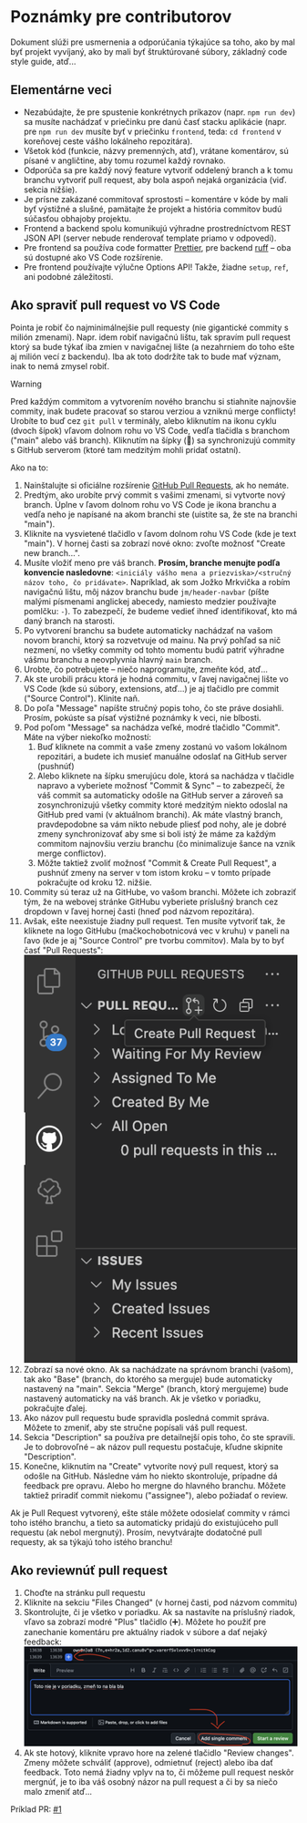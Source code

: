 # Poznámky pre contributorov

Dokument slúži pre usmernenia a odporúčania týkajúce sa toho, ako by mal byť projekt vyvíjaný, ako by mali byť štruktúrované súbory, základný code style guide, atď...

## Elementárne veci

- Nezabúdajte, že pre spustenie konkrétnych príkazov (napr. `npm run dev`) sa musíte nachádzať v priečinku pre danú časť stacku aplikácie (napr. pre `npm run dev` musíte byť v priečinku `frontend`, teda: `cd frontend` v koreňovej ceste vášho lokálneho repozitára).
- Všetok kód (funkcie, názvy premenných, atď), vrátane komentárov, sú písané v angličtine, aby tomu rozumel každý rovnako.
- Odporúča sa pre každý nový feature vytvoriť oddelený branch a k tomu branchu vytvoriť pull request, aby bola aspoň nejaká organizácia (viď. sekcia nižšie).
- Je prísne zakázané commitovať sprostosti – komentáre v kóde by mali byť výstižné a slušné, pamätajte že projekt a história commitov budú súčasťou obhajoby projektu.
- Frontend a backend spolu komunikujú výhradne prostredníctvom REST JSON API (server nebude renderovať template priamo v odpovedi).
- Pre frontend sa používa code formatter [Prettier](https://marketplace.visualstudio.com/items?itemName=esbenp.prettier-vscode), pre backend [ruff](https://marketplace.visualstudio.com/items?itemName=charliermarsh.ruff) – oba sú dostupné ako VS Code rozšírenie.
- Pre frontend používajte výlučne Options API! Takže, žiadne `setup`, `ref`, ani podobné záležitosti.

## Ako spraviť pull request vo VS Code

Pointa je robiť čo najminimálnejšie pull requesty (nie gigantické commity s milión zmenami). Napr. idem robiť navigačnú lištu, tak spravím pull request ktorý sa bude týkať iba zmien v navigačnej lište (a nezahrniem do toho ešte aj milión vecí z backendu). Iba ak toto dodržíte tak to bude mať význam, inak to nemá zmysel robiť.

> [!WARNING]
> Pred každým commitom a vytvorením nového branchu si stiahnite najnovšie commity, inak budete pracovať so starou verziou a vzniknú merge conflicty! Urobíte to buď cez `git pull` v terminály, alebo kliknutím na ikonu cyklu (dvoch šípok) vľavom dolnom rohu vo VS Code, vedľa tlačidla s branchom ("main" alebo váš branch). Kliknutím na šípky (🔄) sa synchronizujú commity s GitHub serverom (ktoré tam medzitým mohli pridať ostatní).

Ako na to:

1. Nainštalujte si oficiálne rozšírenie [GitHub Pull Requests](https://marketplace.visualstudio.com/items?itemName=GitHub.vscode-pull-request-github), ak ho nemáte.
2. Predtým, ako urobíte prvý commit s vašimi zmenami, si vytvorte nový branch. Úplne v ľavom dolnom rohu vo VS Code je ikona branchu a vedľa neho je napísané na akom branchi ste (uistite sa, že ste na branchi "main").
3. Kliknite na vysvietené tlačidlo v ľavom dolnom rohu VS Code (kde je text "main"). V hornej časti sa zobrazí nové okno: zvoľte možnosť "Create new branch...".
4. Musíte vložiť meno pre váš branch. **Prosím, branche menujte podľa konvencie nasledovne**: `<iniciály vášho mena a priezviska>/<stručný názov toho, čo pridávate>`. Napríklad, ak som Jožko Mrkvička a robím navigačnú lištu, môj názov branchu bude `jm/header-navbar` (píšte malými písmenami anglickej abecedy, namiesto medzier používajte pomlčku: `-`). To zabezpečí, že budeme vedieť ihneď identifikovať, kto má daný branch na starosti.
5. Po vytvorení branchu sa budete automaticky nachádzať na vašom novom branchi, ktorý sa rozvetvuje od mainu. Na prvý pohľad sa nič nezmení, no všetky commity od tohto momentu budú patriť výhradne vášmu branchu a neovplyvnia hlavný `main` branch.
6. Urobte, čo potrebujete – niečo naprogramujte, zmeňte kód, atď...
7. Ak ste urobili prácu ktorá je hodná commitu, v ľavej navigačnej lište vo VS Code (kde sú súbory, extensions, atď...) je aj tlačidlo pre commit ("Source Control"). Klinite naň.
8. Do poľa "Message" napíšte stručný popis toho, čo ste práve dosiahli. Prosím, pokúste sa písať výstižné poznámky k veci, nie blbosti.
9. Pod poľom "Message" sa nachádza veľké, modré tlačidlo "Commit". Máte na výber niekoľko možností:
    1. Buď kliknete na commit a vaše zmeny zostanú vo vašom lokálnom repozitári, a budete ich musieť manuálne odoslať na GitHub server (pushnúť)
    2. Alebo kliknete na šípku smerujúcu dole, ktorá sa nachádza v tlačidle napravo a vyberiete možnosť "Commit & Sync" – to zabezpečí, že váš commit sa automaticky odošle na GitHub server a zároveň sa zosynchronizujú všetky commity ktoré medzitým niekto odoslal na GitHub pred vami (v aktuálnom branchi). Ak máte vlastný branch, pravdepodobne sa vám nikto nebude pliesť pod nohy, ale je dobré zmeny synchronizovať aby sme si boli istý že máme za každým commitom najnovšiu verziu branchu (čo minimalizuje šance na vznik merge conflictov).
    3. Môžte taktiež zvoliť možnosť "Commit & Create Pull Request", a pushnúť zmeny na server v tom istom kroku – v tomto prípade pokračujte od kroku 12. nižšie.
10. Commity sú teraz už na GitHube, vo vašom branchi. Môžete ich zobraziť tým, že na webovej stránke GitHubu vyberiete príslušný branch cez dropdown v ľavej hornej časti (hneď pod názvom repozitára).
11. Avšak, ešte neexistuje žiadny pull request. Ten musíte vytvoriť tak, že kliknete na logo GitHubu (mačkochobotnicová vec v kruhu) v paneli na ľavo (kde je aj "Source Control" pre tvorbu commitov). Mala by to byť časť "Pull Requests":
![PR](readme/pr.png)
12. Zobrazí sa nové okno. Ak sa nachádzate na správnom branchi (vašom), tak ako "Base" (branch, do ktorého sa merguje) bude automaticky nastavený na "main". Sekcia "Merge" (branch, ktorý mergujeme) bude nastavený automaticky na váš branch. Ak je všetko v poriadku, pokračujte ďalej.
13. Ako názov pull requestu bude spravidla posledná commit správa. Môžete to zmeniť, aby ste stručne popísali váš pull request.
14. Sekcia "Description" sa používa pre detailnejší opis toho, čo ste spravili. Je to dobrovoľné – ak názov pull requestu postačuje, kľudne skipnite "Description".
15. Konečne, kliknutím na "Create" vytvoríte nový pull request, ktorý sa odošle na GitHub. Následne vám ho niekto skontroluje, prípadne dá feedback pre opravu. Alebo ho mergne do hlavného branchu. Môžete taktiež priradiť commit niekomu ("assignee"), alebo požiadať o review.

Ak je Pull Request vytvorený, ešte stále môžete odosielať commity v rámci toho istého branchu, a tieto sa automaticky pridajú do existujúceho pull requestu (ak nebol mergnutý). Prosím, nevytvárajte dodatočné pull requesty, ak sa týkajú toho istého branchu!

## Ako reviewnúť pull request

1. Choďte na stránku pull requestu
2. Kliknite na sekciu "Files Changed" (v hornej časti, pod názvom commitu)
3. Skontrolujte, či je všetko v poriadku. Ak sa nastavíte na príslušný riadok, vľavo sa zobrazí modré "Plus" tlačidlo (➕). Môžete ho použiť pre zanechanie komentáru pre aktuálny riadok v súbore a dať nejaký feedback:
![PR feedback](readme/pr-feedback.png)
4. Ak ste hotový, kliknite vpravo hore na zelené tlačidlo "Review changes". Zmeny môžete schváliť (approve), odmietnuť (reject) alebo iba dať feedback. Toto nemá žiadny vplyv na to, či môžeme pull request neskôr mergnúť, je to iba váš osobný názor na pull request a či by sa niečo malo zmeniť atď...

Príklad PR: [#1](https://github.com/SKevo18/backend-projekt/pull/1)
